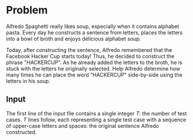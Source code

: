 # Problem

Alfredo Spaghetti really likes soup, especially when it contains alphabet pasta. Every day he constructs a sentence from letters, places the letters into a bowl of broth and enjoys delicious alphabet soup.

Today, after constructing the sentence, Alfredo remembered that the Facebook Hacker Cup starts today! Thus, he decided to construct the phrase "HACKERCUP". As he already added the letters to the broth, he is stuck with the letters he originally selected. Help Alfredo determine how many times he can place the word "HACKERCUP" side-by-side using the letters in his soup.

## Input

The first line of the input file contains a single integer $T$: the number of test cases. $T$ lines follow, each representing a single test case with a sequence of upper-case letters and spaces: the original sentence Alfredo constructed.
